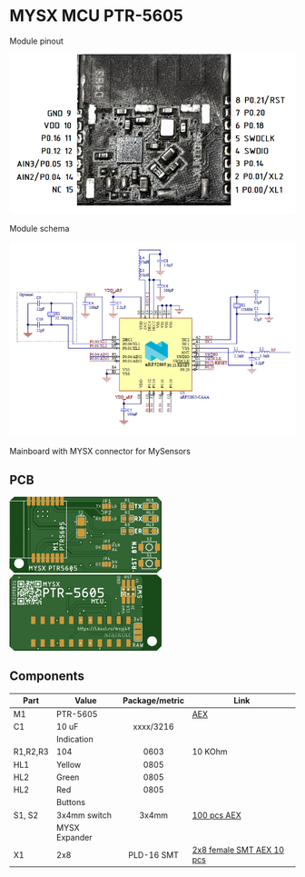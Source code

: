 # MYSX MCU PTR-5605

Module pinout 

![Pinout](images/module_pinout.png)

Module schema

![schema](images/module_schema.png)

Mainboard with MYSX connector for MySensors 

## PCB
![TOP](images/pcb_rev0_top.png) ![Bottom](images/pcb_rev0_bottom.png)

## Components

|Part|Value|Package/metric|Link|
|----|----|:----:|----|
M1|PTR-5605||[AEX](https://l.kool.ru/h212x) 
C1|10 uF|xxxx/3216||
||Indication||
R1,R2,R3|104|0603|10 KOhm
HL1|Yellow|0805||
HL2|Green|0805||
HL2|Red|0805||
||Buttons
S1, S2|3x4mm switch|3x4mm|[100 pcs AEX](https://l.kool.ru/9b1x3)| 
||MYSX Expander
X1   |2x8                 |PLD-16 SMT|[2x8 female SMT AEX 10 pcs](https://l.kool.ru/v67cs) 